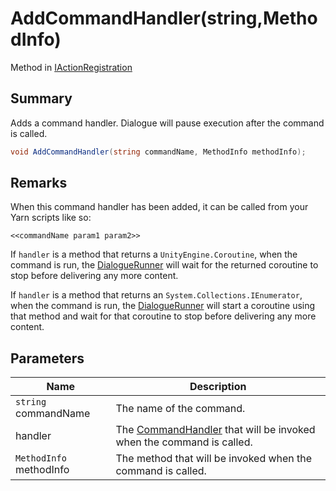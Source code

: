 # AddCommandHandler(string,MethodInfo)

Method in [IActionRegistration](./)

## Summary

Adds a command handler. Dialogue will pause execution after the command is called.

```csharp
void AddCommandHandler(string commandName, MethodInfo methodInfo);
```

## Remarks

When this command handler has been added, it can be called from your Yarn scripts like so:

```
<<commandName param1 param2>>
```

If `handler` is a method that returns a `UnityEngine.Coroutine`, when the command is run, the [DialogueRunner](../yarn.unity.dialoguerunner/) will wait for the returned coroutine to stop before delivering any more content.

If `handler` is a method that returns an `System.Collections.IEnumerator`, when the command is run, the [DialogueRunner](../yarn.unity.dialoguerunner/) will start a coroutine using that method and wait for that coroutine to stop before delivering any more content.

## Parameters

| Name                    | Description                                                                                              |
| ----------------------- | -------------------------------------------------------------------------------------------------------- |
| `string` commandName    | The name of the command.                                                                                 |
| handler                 | The [CommandHandler](../../yarn/yarn.commandhandler.md) that will be invoked when the command is called. |
| `MethodInfo` methodInfo | The method that will be invoked when the command is called.                                              |

